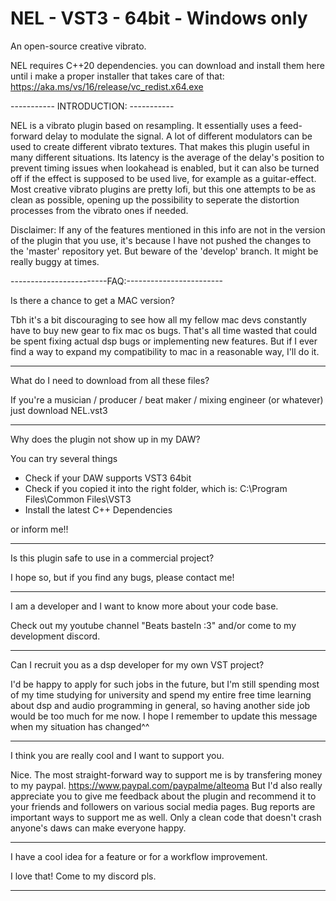 # NEL - VST3 - 64bit - Windows only
An open-source creative vibrato.


NEL requires C++20 dependencies. you can download and install them here until i make a proper installer that takes care of that:
https://aka.ms/vs/16/release/vc_redist.x64.exe

----------- INTRODUCTION: -----------

NEL is a vibrato plugin based on resampling. It essentially uses a feed-forward delay to modulate the signal. A lot of different modulators can be used to create different vibrato textures. That makes this plugin useful in many different situations. Its latency is the average of the delay's position to prevent timing issues when lookahead is enabled, but it can also be turned off if the effect is supposed to be used live, for example as a guitar-effect. Most creative vibrato plugins are pretty lofi, but this one attempts to be as clean as possible, opening up the possibility to seperate the distortion processes from the vibrato ones if needed.

Disclaimer: If any of the features mentioned in this info are not in the version of the plugin that you use, it's because I have not pushed the changes to the 'master' repository yet. But beware of the 'develop' branch. It might be really buggy at times.

------------------------FAQ:------------------------

Is there a chance to get a MAC version?

Tbh it's a bit discouraging to see how all my fellow mac devs constantly have to buy new gear to fix mac os bugs. That's all time wasted that could be spent fixing actual dsp bugs or implementing new features. But if I ever find a way to expand my compatibility to mac in a reasonable way, I'll do it.

---

What do I need to download from all these files?

If you're a musician / producer / beat maker / mixing engineer (or whatever) just download NEL.vst3

---

Why does the plugin not show up in my DAW?

You can try several things
- Check if your DAW supports VST3 64bit
- Check if you copied it into the right folder, which is: C:\Program Files\Common Files\VST3
- Install the latest C++ Dependencies

or inform me!!

---

Is this plugin safe to use in a commercial project?

I hope so, but if you find any bugs, please contact me!

---

I am a developer and I want to know more about your code base.

Check out my youtube channel "Beats basteln :3" and/or come to my development discord.

---

Can I recruit you as a dsp developer for my own VST project?

I'd be happy to apply for such jobs in the future, but I'm still spending most of my time studying for university and spend my entire free time learning about dsp and audio programming in general, so having another side job would be too much for me now. I hope I remember to update this message when my situation has changed^^

---

I think you are really cool and I want to support you.

Nice. The most straight-forward way to support me is by transfering money to my paypal. https://www.paypal.com/paypalme/alteoma
But I'd also really appreciate you to give me feedback about the plugin and recommend it to your friends and followers on various social media pages. Bug reports are important ways to support me as well. Only a clean code that doesn't crash anyone's daws can make everyone happy.

---

I have a cool idea for a feature or for a workflow improvement.

I love that! Come to my discord pls.

-----------------------------------------------
